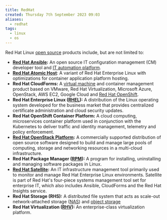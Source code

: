 ```yaml
---
title: RedHat
created: Thursday 7th September 2023 09:03
aliases:
  - redhat
tags:
  - linux
  - os
---
```

Red Hat Linux [open source](https://www.techtarget.com/whatis/definition/open-source) products include, but are not limited to:

- **[Red Hat Ansible](https://www.techtarget.com/searchitoperations/definition/Ansible):** An open source IT configuration management (CM) developer tool and [IT automation platform](https://www.techtarget.com/searchitoperations/definition/IT-automation).
- **[Red Hat Atomic Host](https://www.techtarget.com/searchitoperations/definition/Red-Hat-Atomic-Host)**: A variant of Red Hat Enterprise Linux with optimizations for container application platform hosting.
- **Red Hat CloudForms:** A [virtual machine](https://searchservervirtualization.techtarget.com/definition/virtual-machine) and container management product based on VMware, Red Hat Virtualization, Microsoft Azure, OpenStack, AWS EC2, Google Cloud and [Red Hat OpenShift](https://www.techtarget.com/searchcloudcomputing/definition/Red-Hat-OpenShift).
- **Red Hat Enterprise Linux ([RHEL](https://www.techtarget.com/searchdatacenter/definition/Red-Hat-Enterprise-Linux-RHEL)):** A distribution of the Linux operating system developed for the business market that provides centralized certificate administration and cloud security updates.
- **Red Hat OpenShift Container Platform:** A cloud computing, microservices container platform used in conjunction with the Kubernetes to deliver traffic and identity management, telemetry and policy enforcement.
- **[Red Hat OpenStack Platform](https://www.techtarget.com/searchstorage/definition/Red-Hat-Enterprise-Linux-OpenStack-Platform):** A commercially supported distribution of open source software designed to build and manage large pools of computing, storage and networking resources in a multi-cloud infrastructure.
- **Red Hat Package Manager ([RPM](https://www.techtarget.com/searchdatacenter/definition/RPM-Package-Manager-Red-hat-Package-Manager)):** A program for installing, uninstalling and managing software packages in Linux.
- **[Red Hat Satellite](https://www.techtarget.com/searchdatacenter/definition/Red-Hat-Satellite):** An IT infrastructure management tool primarily used to monitor and manage Red Hat Enterprise Linux environments. Satellite is part of Red Hat's four-piece systems management tool set for enterprise IT, which also includes Ansible, CloudForms and the Red Hat Insights service.
- **Red Hat Storage (RHS):** A distributed file system that acts as scale-out network-attached storage ([NAS](https://www.techtarget.com/searchstorage/definition/network-attached-storage)) and [object storage](https://www.techtarget.com/searchstorage/definition/object-storage)
- **Red Hat Virtualization ([RHV](https://searchservervirtualization.techtarget.com/definition/RHEV-Red-Hat-Enterprise-Virtualization)):** An enterprise-class virtualization platform.